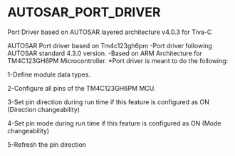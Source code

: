# AUTOSAR_PORT_DRIVER
Port Driver based on AUTOSAR layered architecture v4.0.3 for Tiva-C 

AUTOSAR Port driver based on Tm4c123gh6pm
-Port driver following AUTOSAR standard 4.3.0 version. -Based on ARM Architecture for TM4C123GH6PM Microcontroller. *Port driver is meant to do the following:

1-Define module data types.

2-Configure all pins of the TM4C123GH6PM MCU.

3-Set pin direction during run time if this feature is configured as ON (Direction changeability)

4-Set pin mode during run time if this feature is configured as ON (Mode changeability)

5-Refresh the pin direction
